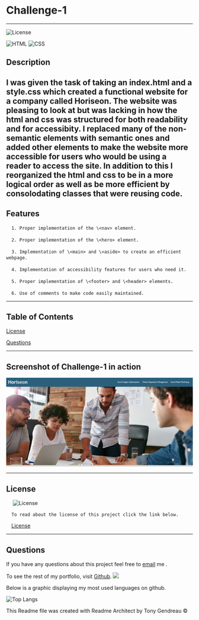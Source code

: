 # Challenge-1
---

  ![License](https://img.shields.io/github/license/tgtiburon/Challenge-1?style=flat-square)
  
  ![HTML](https://img.shields.io/badge/HTML-239120?style=for-the-badge&logo=html5&logoColor=white) 
  ![CSS](https://img.shields.io/badge/CSS-239120?&style=for-the-badge&logo=css3&logoColor=white) 
## Description
I was given the task of taking an index.html and a style.css which created a functional website for a company called Horiseon.  The website was pleasing to look at but was lacking in how the html and css was structured for both readability and for accessibity.  I replaced many of the non-semantic elements with semantic ones and added other elements to make the website more accessible for users who would be using a reader to access the site.  In addition to this I reorganized the html and css to be in a more logical order as well as be more efficient by consolodating classes that were reusing code.
---
## Features

      1. Proper implementation of the \<nav> element. 

      2. Proper implementation of the \<hero> element. 

      3. Implementation of \<main> and \<aside> to create an efficient webpage. 

      4. Implementation of accessibility features for users who need it. 

      5. Proper implementation of \<footer> and \<header> elements. 

      6. Use of comments to make code easily maintained. 
---
  ## Table of Contents
    
  [License](#license)

  [Questions](#questions)
  
  

---
## Screenshot of Challenge-1 in action
  ![](horiseon.png)
  
  







  ---
  ## License 

  &emsp; ![License](https://img.shields.io/github/license/tgtiburon/Challenge-1?style=flat-square)

      To read about the license of this project click the link below.

  &emsp;[License](https://github.com/tgtiburon/Challenge-1/blob/main/LICENSE) 



---
## Questions

If you have any questions about this project feel free to [email](tg.tiburon@gmail.com) me .  

To see the rest of my portfolio, visit [Github](https://github.com/tgtiburon).
![](./images/GitHub-Mark-32px.png)

Below is a graphic displaying my most used languages on github.

![Top Langs](https://github-readme-stats.vercel.app/api/top-langs/?username=tgtiburon)


This Readme file was created with Readme Architect by Tony Gendreau &copy;

